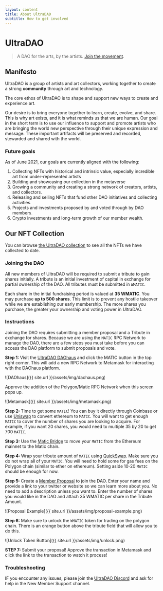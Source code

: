 ```yaml
---
layout: content
title: About UltraDAO
subtitle: How to get involved
---
```


# UltraDAO

> A DAO for the arts, by the artists. [Join the movement](https://discord.gg/xECS6ScW).

## Manifesto

UltraDAO is a group of artists and art collectors, working together to create a strong **community** through art and technology.

The core ethos of UltraDAO is to shape and support new ways to create and experience art.

Our desire is to bring everyone together to learn, create, evolve, and share. This is why art exists, and it is what reminds us that we are human. Our goal in the short term is to use our influence to support and promote artists who are bringing the world new perspective through their unique expression and message. These important artifacts will be preserved and recorded, stewarded and shared with the world.

### Future goals

As of June 2021, our goals are currently aligned with the following:

1. Collecting NFTs with historical and intrinsic value, especially incredible art from under-represented artists
2. Building and showcasing our collection in the metaverse 
3. Growing a community and creating a strong network of creators, artists, and collectors.
4. Releasing and selling NFTs that fund other DAO initiatives and collecting activities.
5. Projects and investments proposed by and voted through by DAO members.
6. Crypto investments and long-term growth of our member wealth.

## Our NFT Collection

You can browse <a href="https://rainbow.me/ultradao.eth">the UltraDAO collection</a> to see all the NFTs we have collected to date.

### Joining the DAO

All new members of UltraDAO will be required to submit a tribute to gain shares initially. A tribute is an initial investment of capital in exchange for partial ownership of the DAO. All tributes must be submitted in `WMATIC`.

Each share in the initial fundraising period is valued at **35 WMATIC**. You may purchase **up to 500 shares**. This limit is to prevent any hostile takeover while we are establishing our early membership. The more shares you purchase, the greater your ownership and voting power in UltraDAO.

### Instructions

Joining the DAO requires submitting a member proposal and a Tribute in exchange for shares. Because we are using the `MATIC` RPC Network to manage the DAO, there are a few steps you must take before you can access the DAO platform to submit proposals and vote.

**Step 1:** Visit the [UltraDAO DAOhaus](https://app.daohaus.club/dao/0x89/0xdb278a7b6fd089b48ecca44bde4b24c6dcd29e0a/proposals) and click the MATIC button in the top right corner. This will add a new RPC Network to Metamask for interacting with the DAOhaus platform. 

![DAOhaus]({{ site.url }}/assets/img/daohaus.png)

Approve the addition of the Polygon/Matic RPC Network when this screen pops up.

![Metamask]({{ site.url }}/assets/img/metamask.png)

**Step 2:** Time to get some `MATIC`! You can buy it directly through Coinbase or use [Uniswap](https://uniswap.exchange) to convert ethereum to `MATIC`. You will want to get enough `MATIC` to cover the number of shares you are looking to acquire. For example, if you want 20 shares, you would need to multiple 35 by 20 to get 700 `MATIC`. 

**Step 3:** Use the [Matic Bridge](https://wallet.matic.network/bridge) to move your `MATIC` from the Ethereum mainnet to the Matic chain.

**Step 4:** Wrap your tribute amount of `MATIC` using [QuickSwap](https://quickswap.exchange/#/swap?inputCurrency=MATIC&outputCurrency=WMATIC). Make sure you do not wrap all of your `MATIC`. You will need to hold some for gas fees on the Polygon chain (similar to ether on ethereum). Setting aside 10-20 `MATIC` should be enough for now.

**Step 5:** Create a [Member Proposal](https://app.daohaus.club/dao/0x89/0xdb278a7b6fd089b48ecca44bde4b24c6dcd29e0a/proposals/new/member) to join the DAO. Enter your name and provide a link to your twitter or website so we can learn more about you. No need to add a description unless you want to. Enter the number of shares you would like in the DAO and attach 35 WMATIC per share in the Tribute Amount. 

![Proposal Example]({{ site.url }}/assets/img/proposal-example.png)

**Step 6:** Make sure to unlock the `WMATIC` token for trading on the polygon chain. There is an orange button above the tribute field that will allow you to do this.

![Unlock Token Button]({{ site.url }}/assets/img/unlock.png)

**STEP 7:** Submit your proposal! Approve the transaction in Metamask and click the link to the transaction to watch it process!

###  Troubleshooting

IF you encounter any issues, please join the [UltraDAO Discord](https://discord.gg/zaCX4ceK) and ask for help in the New Member Support channel.